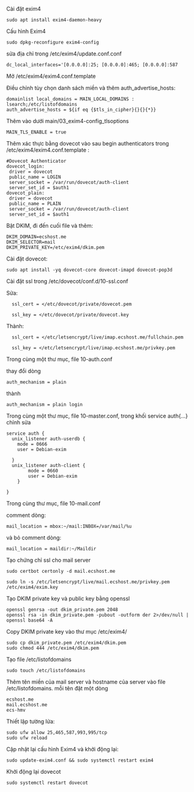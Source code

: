 Cài đặt exim4
```
sudo apt install exim4-daemon-heavy
```
Cấu hình Exim4

```
sudo dpkg-reconfigure exim4-config
```


sửa địa chỉ trong /etc/exim4/update.conf.conf

```
dc_local_interfaces='[0.0.0.0]:25; [0.0.0.0]:465; [0.0.0.0]:587
```

Mở /etc/exim4/exim4.conf.template

Điều chỉnh tùy chọn danh sách miền và thêm auth_advertise_hosts:

```
domainlist local_domains = MAIN_LOCAL_DOMAINS : lsearch;/etc/listofdomains
auth_advertise_hosts = ${if eq {$tls_in_cipher}{}{}{*}}

```
Thêm vào dưới main/03_exim4-config_tlsoptions
```
MAIN_TLS_ENABLE = true
```
 
 Thêm xác thực bằng dovecot vào sau begin authenticators trong /etc/exim4/exim4.conf.template :
 ```
#Dovecot Authenticator
dovecot_login:
  driver = dovecot
  public_name = LOGIN
  server_socket = /var/run/dovecot/auth-client
  server_set_id = $auth1
dovecot_plain:
  driver = dovecot
  public_name = PLAIN
  server_socket = /var/run/dovecot/auth-client
  server_set_id = $auth1 
 ```

Bật DKIM, đi đến cuối file và thêm:
```
DKIM_DOMAIN=ecshost.me
DKIM_SELECTOR=mail
DKIM_PRIVATE_KEY=/etc/exim4/dkim.pem
```


Cài đặt dovecot:
```
sudo apt install -yq dovecot-core dovecot-imapd dovecot-pop3d
```

Cài đặt ssl trong /etc/dovecot/conf.d/10-ssl.conf
  
  Sửa:
```
  ssl_cert = </etc/dovecot/private/dovecot.pem

  ssl_key = </etc/dovecot/private/dovecot.key 
```
  Thành:
```
  ssl_cert = </etc/letsencrypt/live/imap.ecshost.me/fullchain.pem

  ssl_key = </etc/letsencrypt/live/imap.ecshost.me/privkey.pem
```
Trong cùng một thư mục, file 10-auth.conf

thay đổi dòng 
```
auth_mechanism = plain
``` 
thành 
```
auth_mechanism = plain login
```


Trong cùng một thư mục, file 10-master.conf, trong khối service auth{...} chỉnh sửa 
```
service auth {
  unix_listener auth-userdb {
    mode = 0666
    user = Debian-exim

  }
  unix_listener auth-client {
        mode = 0660
        user = Debian-exim
    }

}
```
Trong cùng thư mục, file 10-mail.conf

comment dòng:
```
mail_location = mbox:~/mail:INBOX=/var/mail/%u
```
và bỏ comment dòng:
```
mail_location = maildir:~/Maildir
```

Tạo chứng chỉ ssl cho mail server
```
sudo certbot certonly -d mail.ecshost.me
```


```sudo ln -s /etc/letsencrypt/live/mail.ecshost.me/fullchain.pem /etc/exim4/exim.crt
sudo ln -s /etc/letsencrypt/live/mail.ecshost.me/privkey.pem /etc/exim4/exim.key
```

Tạo DKIM private key và public key bằng openssl
```
openssl genrsa -out dkim_private.pem 2048
openssl rsa -in dkim_private.pem -pubout -outform der 2>/dev/null | openssl base64 -A
```
Copy DKIM private key vào thư mục /etc/exim4/
```
sudo cp dkim_private.pem /etc/exim4/dkim.pem
sudo chmod 444 /etc/exim4/dkim.pem
```

Tạo file /etc/listofdomains
```
sudo touch /etc/listofdomains
```
Thêm tên miền của mail server và hostname của server vào file /etc/listofdomains. mỗi tên đặt một dòng
```
ecshost.me
mail.ecshost.me
ecs-hmv
```

Thiết lập tường lửa:
```
sudo ufw allow 25,465,587,993,995/tcp
sudo ufw reload
```

Cập nhật lại cấu hình Exim4 và khởi động lại:

```
sudo update-exim4.conf && sudo systemctl restart exim4
```

Khởi động lại dovecot

```
sudo systemctl restart dovecot
```


